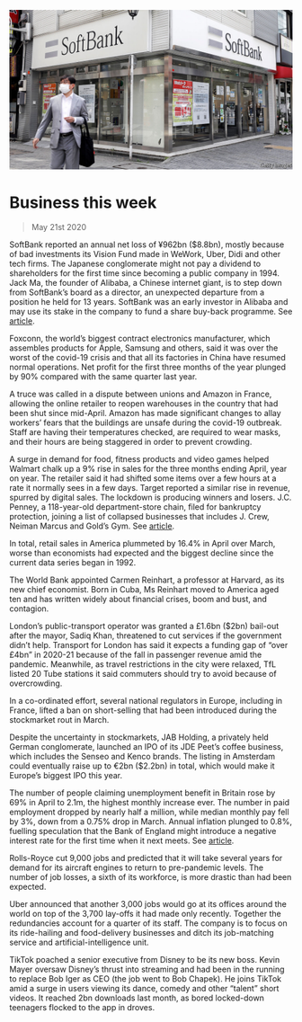 ![](./images/20200523_WWP001_0.jpg)

# Business this week

> May 21st 2020

SoftBank reported an annual net loss of ¥962bn ($8.8bn), mostly because of bad investments its Vision Fund made in WeWork, Uber, Didi and other tech firms. The Japanese conglomerate might not pay a dividend to shareholders for the first time since becoming a public company in 1994. Jack Ma, the founder of Alibaba, a Chinese internet giant, is to step down from SoftBank’s board as a director, an unexpected departure from a position he held for 13 years. SoftBank was an early investor in Alibaba and may use its stake in the company to fund a share buy-back programme. See [article](https://www.economist.com//business/2020/05/21/softbank-is-a-big-beneficiary-of-the-feds-pandemic-response).

Foxconn, the world’s biggest contract electronics manufacturer, which assembles products for Apple, Samsung and others, said it was over the worst of the covid-19 crisis and that all its factories in China have resumed normal operations. Net profit for the first three months of the year plunged by 90% compared with the same quarter last year.

A truce was called in a dispute between unions and Amazon in France, allowing the online retailer to reopen warehouses in the country that had been shut since mid-April. Amazon has made significant changes to allay workers’ fears that the buildings are unsafe during the covid-19 outbreak. Staff are having their temperatures checked, are required to wear masks, and their hours are being staggered in order to prevent crowding.

A surge in demand for food, fitness products and video games helped Walmart chalk up a 9% rise in sales for the three months ending April, year on year. The retailer said it had shifted some items over a few hours at a rate it normally sees in a few days. Target reported a similar rise in revenue, spurred by digital sales. The lockdown is producing winners and losers. J.C. Penney, a 118-year-old department-store chain, filed for bankruptcy protection, joining a list of collapsed businesses that includes J. Crew, Neiman Marcus and Gold’s Gym. See [article](https://www.economist.com//business/2020/05/23/walmart-ekes-out-an-edge-in-groceries-during-the-pandemic).

In total, retail sales in America plummeted by 16.4% in April over March, worse than economists had expected and the biggest decline since the current data series began in 1992.

The World Bank appointed Carmen Reinhart, a professor at Harvard, as its new chief economist. Born in Cuba, Ms Reinhart moved to America aged ten and has written widely about financial crises, boom and bust, and contagion.

London’s public-transport operator was granted a £1.6bn ($2bn) bail-out after the mayor, Sadiq Khan, threatened to cut services if the government didn’t help. Transport for London has said it expects a funding gap of “over £4bn” in 2020-21 because of the fall in passenger revenue amid the pandemic. Meanwhile, as travel restrictions in the city were relaxed, TfL listed 20 Tube stations it said commuters should try to avoid because of overcrowding.

In a co-ordinated effort, several national regulators in Europe, including in France, lifted a ban on short-selling that had been introduced during the stockmarket rout in March.

Despite the uncertainty in stockmarkets, JAB Holding, a privately held German conglomerate, launched an IPO of its JDE Peet’s coffee business, which includes the Senseo and Kenco brands. The listing in Amsterdam could eventually raise up to €2bn ($2.2bn) in total, which would make it Europe’s biggest IPO this year.

The number of people claiming unemployment benefit in Britain rose by 69% in April to 2.1m, the highest monthly increase ever. The number in paid employment dropped by nearly half a million, while median monthly pay fell by 3%, down from a 0.75% drop in March. Annual inflation plunged to 0.8%, fuelling speculation that the Bank of England might introduce a negative interest rate for the first time when it next meets. See [article](https://www.economist.com//finance-and-economics/2020/05/23/should-the-fed-cut-rates-below-zero).

Rolls-Royce cut 9,000 jobs and predicted that it will take several years for demand for its aircraft engines to return to pre-pandemic levels. The number of job losses, a sixth of its workforce, is more drastic than had been expected.

Uber announced that another 3,000 jobs would go at its offices around the world on top of the 3,700 lay-offs it had made only recently. Together the redundancies account for a quarter of its staff. The company is to focus on its ride-hailing and food-delivery businesses and ditch its job-matching service and artificial-intelligence unit.

TikTok poached a senior executive from Disney to be its new boss. Kevin Mayer oversaw Disney’s thrust into streaming and had been in the running to replace Bob Iger as CEO (the job went to Bob Chapek). He joins TikTok amid a surge in users viewing its dance, comedy and other “talent” short videos. It reached 2bn downloads last month, as bored locked-down teenagers flocked to the app in droves.